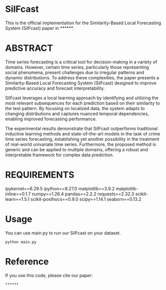 # SilFcast

This is the official implementation for the Similarity-Based Local Forecasting System (SilFcast) paper in ******.

# ABSTRACT

Time series forecasting is a critical tool for decision-making in a variety of domains. However, certain time series, particularly those representing social phenomena, present challenges due to irregular patterns and dynamic distributions. To address these complexities, the paper presents a Similarity-Based Local Forecasting System (SilFcast) designed to improve predictive accuracy and forecast interpretability.

SilFcast leverages a local learning approach by identifying and utilizing the most relevant subsequences for each prediction based on their similarity to the test pattern. By focusing on localized data, the system adapts to changing distributions and captures nuanced temporal dependencies, enabling improved forecasting performance.

The experimental results demonstrate that SilFcast outperforms traditional inductive learning methods and state-of-the-art models in the task of crime time series forecasting, establishing yet another possibility in the treatment of real-world univariate time series. Furthermore, the proposed method is generic and can be applied to multiple domains, offering a robust and interpretable framework for complex data prediction.

# REQUIREMENTS

ipykernel==6.29.5
ipython==8.27.0
matplotlib==3.9.2
matplotlib-inline==0.1.7
numpy==1.26.4
pandas==2.2.2
requests==2.32.3
scikit-learn==1.5.1
scikit-posthocs==0.9.0
scipy==1.14.1
seaborn==0.13.2

# Usage 

You can use main.py to run our SilFcast on your dataset.

```
python main.py
```

# Reference

If you use this code, please cite our paper:

```
******
```
